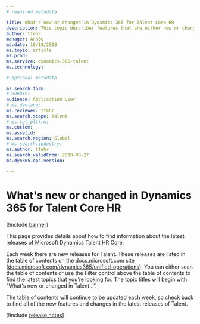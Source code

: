 ```yaml
---
# required metadata

title: What's new or changed in Dynamics 365 for Talent Core HR
description: This topic describes features that are either new or changed in Microsoft Dynamics 365 for Talent Core HR.
author: tfehr
manager: AnnBe
ms.date: 10/18/2018
ms.topic: article
ms.prod: 
ms.service: dynamics-365-talent
ms.technology: 

# optional metadata

ms.search.form: 
# ROBOTS: 
audience: Application User
# ms.devlang: 
ms.reviewer: tfehr
ms.search.scope: Talent
# ms.tgt_pltfrm: 
ms.custom: 
ms.assetid: 
ms.search.region: Global
# ms.search.industry: 
ms.author: tfehr
ms.search.validFrom: 2018-08-27
ms.dyn365.ops.version: 

---
```


# What's new or changed in Dynamics 365 for Talent Core HR 

[!include [banner](includes/banner.md)]

This page provides details about how to find information about the latest releases of Microsoft Dynamics Talent HR Core.

Each week there are new releases for Talent. These releases are listed in the table of contents on the docs.microsoft.com site ([docs.microsoft.com/dynamics365/unified-operations](../index.md)). You can either scan the table of contents or use the Filter control above the table of contents to find the latest topics that you’re looking for. The topic titles will begin with "What's new or changed in Talent…”.

The table of contents will continue to be updated each week, so check back to find all of the new features and changes in the latest releases of Talent.

[!include [release notes](../fin-and-ops/includes/release-notes.md)]
